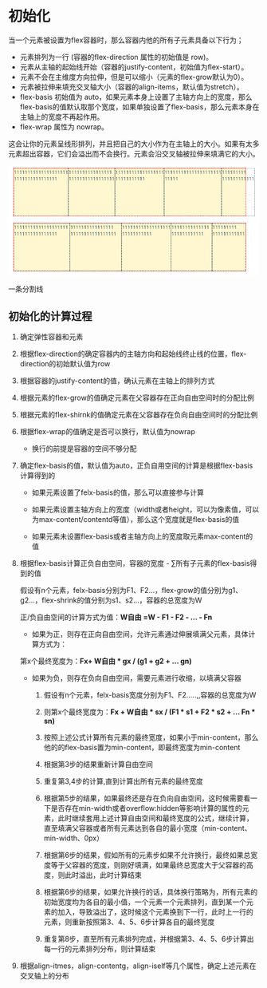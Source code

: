 # 初始化

当一个元素被设置为flex容器时，那么容器内他的所有子元素具备以下行为；

- 元素排列为一行 (容器的flex-direction 属性的初始值是 row)。
- 元素从主轴的起始线开始（容器的justify-content，初始值为flex-start）。
- 元素不会在主维度方向拉伸，但是可以缩小（元素的flex-grow默认为0）。
- 元素被拉伸来填充交叉轴大小（容器的align-items，默认值为stretch）。
- flex-basis 初始值为 auto，如果元素本身上设置了主轴方向上的宽度，那么flex-basis的值默认取那个宽度，如果单独设置了flex-basis，那么元素本身在主轴上的宽度不再起作用。
- flex-wrap 属性为 nowrap。

这会让你的元素呈线形排列，并且把自己的大小作为在主轴上的大小。如果有太多元素超出容器，它们会溢出而不会换行。元素会沿交叉轴被拉伸来填满它的大小。

![示意图](./assets/init.png)

<el-divider>一条分割线</el-divider>

## 初始化的计算过程

1. 确定弹性容器和元素

2. 根据flex-direction的确定容器内的主轴方向和起始线终止线的位置，flex-direction的初始默认值为row

3. 根据容器的justify-content的值，确认元素在主轴上的排列方式

4. 根据元素的flex-grow的值确定元素在父容器存在正向自由空间时的分配比例

5. 根据元素的flex-shirnk的值确定元素在父容器存在负向自由空间时的分配比例

6. 根据flex-wrap的值确定是否可以换行，默认值为nowrap
   
   - 换行的前提是容器的空间不够分配

7. 确定flex-basis的值，默认值为auto，正负自用空间的计算是根据flex-basis计算得到的
   
   - 如果元素设置了felx-basis的值，那么可以直接参与计算
   
   - 如果元素设置主轴方向上的宽度（width或者height，可以为像素值，可以为max-content/contentd等值），那么这个宽度就是flex-basis的值
   
   - 如果元素未设置flex-basis或者主轴方向上的宽度取元素max-content的值

8. 根据flex-basis计算正负自由空间，容器的宽度 - ∑所有子元素的flex-basis得到的值
   
   假设有n个元素，felx-basis分别为F1、F2...，flex-grow的值分别为g1、g2...，flex-shrink的值分别为s1、s2...，容器的总宽度为W
   
   正/负自由空间的计算方式为值：**W自由 =W - F1 - F2 - ... - Fn**
   
   - 如果为正，则存在正向自由空间，允许元素通过伸展填满父元素，具体计算方式为：
   
   第x个最终宽度为：**Fx+ W自由 * gx / (g1 + g2 + ... gn)**
   
   - 如果为负，则存在负向自由空间，需要元素进行收缩，以填满父容器
     
     1. 假设有n个元素，felx-basis宽度分别为F1、F2.....,,容器的总宽度为W
     
     2. 则第x个最终宽度为：**Fx + W自由 * sx / (F1 * s1 + F2 * s2 + ... Fn * sn)**
     
     3. 按照上述公式计算所有元素的最终宽度，如果小于min-content，那么他的的flex-basis置为min-content，即最终宽度为min-content
     
     4. 根据第3步的结果重新计算自由空间
     
     5. 重复第3,4步的计算,直到计算出所有元素的最终宽度
     
     6. 根据第5步的结果，如果最终还是存在负向自由空间，这时候需要看一下是否存在min-width或者overflow:hidden等影响计算的属性的元素，此时继续套用上述计算自由空间和最终宽度的公式，继续计算，直至填满父容器或者所有元素达到各自的最小宽度（min-content、min-width、0px）
     
     7. 根据第6步的结果，假如所有的元素步如果不允许换行，最终如果总宽度等于父容器的宽度，则刚好填满，如果最终总宽度大于父容器的高度，则此时溢出，此时计算结束
     
     8. 根据第6步的结果，如果允许换行的话，具体换行策略为，所有元素的初始宽度均为各自的最小值，一个元素一个元素排列，直到某一个元素的加入，导致溢出了，这时候这个元素换到下一行，此时上一行的元素，则重新按照第3、4、5、6步计算各自的最终宽度
     
     9. 重复第8步，直至所有元素排列完成，并根据第3、4、5、6步计算出每一行的元素排列分布，则计算结束

9. 根据align-itmes，align-contentg，align-iself等几个属性，确定上述元素在交叉轴上的分布

<style scoped>
.item {
  border: 1px dashed;
  height: 150px;
}
.container {
  display: flex;
  border: 1px dashed red;
  background: #ffe5644d;
  width: 100%;
}
</style>
